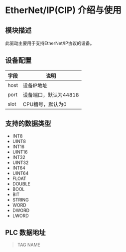 # EtherNet/IP(CIP) 介绍与使用

## 模块描述

此驱动主要用于支持EtherNet/IP协议的设备。

## 设备配置

| 字段 | 说明                  |
| ---- | --------------------- |
| host | 设备IP地址            |
| port | 设备端口，默认为44818 |
| slot | CPU槽号，默认为0      |

## 支持的数据类型

* INT8
* UINT8
* INT16
* UINT16
* INT32
* UINT32
* INT64
* UINT64
* FLOAT
* DOUBLE
* BOOL
* BIT
* STRING
* WORD
* DWORD
* LWORD

## PLC 数据地址

>  TAG NAME </span>
